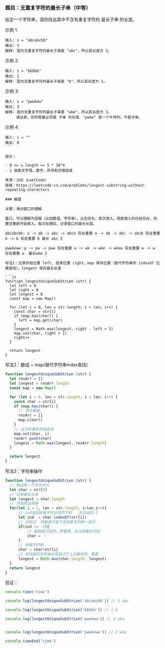 ### 题目：无重复字符的最长子串（中等）

给定一个字符串，请你找出其中不含有重复字符的 最长子串 的长度。

示例 1:
```
输入: s = "abcabcbb"
输出: 3 
解释: 因为无重复字符的最长子串是 "abc"，所以其长度为 3。
```

示例 2:
```
输入: s = "bbbbb"
输出: 1
解释: 因为无重复字符的最长子串是 "b"，所以其长度为 1。
```

示例 3:
```
输入: s = "pwwkew"
输出: 3
解释: 因为无重复字符的最长子串是 "wke"，所以其长度为 3。
     请注意，你的答案必须是 子串 的长度，"pwke" 是一个子序列，不是子串。
```

示例 4:
```
输入: s = ""
输出: 0
``` 

提示：

- 0 <= s.length <= 5 * 10^4
- s 由英文字母、数字、符号和空格组成

来源：力扣（LeetCode）
链接：https://leetcode-cn.com/problems/longest-substring-without-repeating-characters

### 解题

关键：滑动窗口的理解 

窗口，可以理解为容器（比如数组、字符串），从左往右，依次放入。若新放入的已经存在，则置空重新开始放入。每次处理后，记录窗口的最长长度。

abcabcbb: a -> ab -> abc -> abca 存在重置 a -> ab -> abc -> abcb 存在重置 b -> b 存在重置 b 最长 abc 3

pwwkeww：p -> pw -> pww 存在重置 w -> wk -> wke -> wkew 存在重置 w -> w 存在重置 w  最长wke 3

写法1：记录开始位置 left, 结束位置 right，map 保存位置（替代字符串的 indexOf 位置查找），longest 保存最长长度

```js
function longestUniqueSubStrLen (str) {
  let left = 0
  let right = 0
  let longest = 0
  const map = new Map()

  for (let i = 0, len = str.length; i < len; i++) {
    const char = str[i]
    if (map.has(char)) {
      left = map.get(char)
    }
    longest = Math.max(longest, right - left + 1)
    map.set(char, right + 1)
    right++
  }

  return longest
}
```

写法2：数组 + map(替代字符串index查找)

```js
function longestUniqueSubStrLen (str) {
  let resArr = []
  let longest = resArr.length
  const map = new Map()

  for (let i = 0, len = str.length; i < len; i++) {
    const char = str[i]
    if (map.has(char)) {
      // 清空重置，
      resArr = []
      map.clear()
    }
    // 从当前重新开始查找
    map.set(char, i)
    resArr.push(char)
    longest = Math.max(longest, resArr.length)
  }

  return longest
}
```

写法3：字符串操作

```js
function longestUniqueSubStrLen (str) {
  // 取出第一个作为开头
  let char = str[0]
  // 记录最长长度
  let longest = char.length
  // 开始依此拼接
  for(let i = 1, len = str.length; i<len;i++){
      // ind返回的是字符出现的下标   无则返回-1
      let ind  = char.indexOf(str[i])
      // 出现过  则截取只留下没有重复的那一部分
      if(ind != -1){
          // 截取掉之前的，即重置，从当前重新开始
          char = ''
      }
      // 拼接字符串
      char = char+str[i]
      // 若拼接的字符串长度超过了上次最长的，重置
      longest = Math.max(char.length, longest)
  }
  return longest
}
```

验证：

```js
console.time('time')

console.log(longestUniqueSubStrLen('abcabcbb')) // 3 abc

console.log(longestUniqueSubStrLen('bbbbb')) // 1 b

console.log(longestUniqueSubStrLen('pwwkew')) // 3 wke


console.log(longestUniqueSubStrLen('pwwkeww')) // 3 wke

console.timeEnd('time')
```